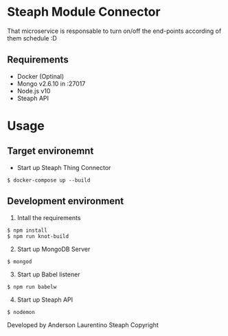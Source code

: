 # Steaph Module Connector

That microservice is responsable to turn on/off the end-points according of them schedule :D

## Requirements

* Docker (Optinal)
* Mongo v2.6.10 in :27017
* Node.js v10
* Steaph API

# Usage

## Target environemnt

* Start up Steaph Thing Connector
```
$ docker-compose up --build
```

## Development environment

1. Intall the requirements
```
$ npm install
$ npm run knot-build
```

2. Start up MongoDB Server
```
$ mongod
```

3. Start up Babel listener
```
$ npm run babelw
```

4. Start up Steaph API
```
$ nodemon
```

Developed by Anderson Laurentino
Steaph Copyright